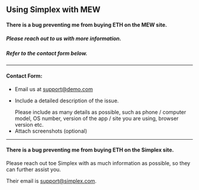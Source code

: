 ## Using Simplex with MEW

#### There is a bug preventing me from buying ETH on the MEW site.

##### Please reach out to us with more information.

##### Refer to the contact form below.

* * *

#### Contact Form:

- Email us at support@demo.com
- <p>Include a detailed description of the issue.</p>
  <note>Please include as many details as possible, such as phone / computer model, OS number, version of the app / site you are using, browser version etc.</note>
- Attach screenshots (optional)

* * *

#### There is a bug preventing me from buying ETH on the Simplex site.

Please reach out toe Simplex with as much information as possible, so they can further assist you.

Their email is support@simplex.com.
